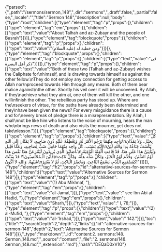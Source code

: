 {"parsed":{"_path":"/sermons/sermon_148","_dir":"sermons","_draft":false,"_partial":false,"_locale":"","title":"Sermon 148","description":null,"body":{"type":"root","children":[{"type":"element","tag":"p","props":{},"children":[{"type":"element","tag":"em","props":{},"children":[{"type":"text","value":"About Talhah and az-Zubayr and the people of Basrah"}]}]},{"type":"element","tag":"blockquote","props":{},"children":[{"type":"element","tag":"p","props":{},"children":[{"type":"text","value":"ومن خطبة له (عليه السلام)"}]}]},{"type":"element","tag":"blockquote","props":{},"children":[{"type":"element","tag":"p","props":{},"children":[{"type":"text","value":"في ذكر أهل البصرة"}]}]},{"type":"element","tag":"p","props":{},"children":[{"type":"text","value":"Both of these two (Talhah and az-Zubayr) wishes the Caliphate for\nhimself, and is drawing towards himself as against the other fellow.\nThey do not employ any connection for getting access to Allah nor\nproceed towards Him through any means. Both of them bear malice against\nthe other. Shortly his veil over it will be uncovered. By Allah, if they\nachieve what they aim at, one of them will kill the other, and one will\nfinish the other. The rebellious party has stood up. Where are the\nseekers of virtue, for the paths have already been determined and they\nhave been given the news? For every misguidance there is a cause and for\nevery break of pledge there is a misrepresentation. By Allah, I shall\nnot be like him who listens to the voice of mourning, hears the man who\nbrings news of death and also visits the mourner, yet does not take\nlesson."}]},{"type":"element","tag":"blockquote","props":{},"children":[{"type":"element","tag":"p","props":{},"children":[{"type":"text","value":"كُلُّ وَاحِد مِنْهُمَا يَرْجُو الاْمْرَ لَهُ، وَيَعْطِفُهُ عَلَيْهِ دُونَ صَاحِبِهِ، لاَ يَمُتَّانِ إِلَى اللهِ\nبِحَبْل، وَلاَ يَمُدَّانِ إِلَيْهِ بَسَبَب. كُلُّ واحِد مِنْهُمَا حَامِلُ ضَبٍّ لِصَاحِبِهِ، وَعَمَّا قَلِيل\nيُكْشَفُ قِنَاعُهُ بِهِ! وَاللهِ لَئِنْ أَصَابُوا الَّذِي يُرِيدُونَ لَيَنْتَزِعَنَّ هذَا نَفْسَ هذَا،\nوَلَيَأْتِيَنَّ هذَا عَلَى هذَا، قَدْ قَامَتِ الْفِئَةُ الْبَاغِيَةُ، فَأَيْنَ الْـمُحْتَسِبُونَ؟! قَدْ سُنَّتْ\nلَهُمُ السُّنَنُ، وَقُدِّمَ لَهُمُ الْخَبَرُ، وَلِكُلِّ ضَلَّة عِلَّةٌ، وَلِكُلِّ نَاكِث شُبْهِةٌ. وَاللهِ لاَ أَكُونُ\nكَمُسْتَمِعِ اللَّدْمِ، يَسْمَعُ النَّاعِيَ، وَيَحْضُرُ الْبَاكِيَ، ثُمَّ لاَ يَعْتَبِرُ!"}]}]},{"type":"element","tag":"h2","props":{"id":"alternative-sources-for-sermon-148"},"children":[{"type":"text","value":"Alternative Sources for Sermon 148"}]},{"type":"element","tag":"p","props":{},"children":[{"type":"text","value":"(1) Abu Mikhnaf, "},{"type":"element","tag":"em","props":{},"children":[{"type":"text","value":"al-Jamal,"}]},{"type":"text","value":" see Ibn Abi al-Hadid, "},{"type":"element","tag":"em","props":{},"children":[{"type":"text","value":"Sharh,"}]},{"type":"text","value":" I, 78;"}]},{"type":"element","tag":"p","props":{},"children":[{"type":"text","value":"(2) al-Mufid, "},{"type":"element","tag":"em","props":{},"children":[{"type":"text","value":"al-'Irshad,"}]},{"type":"text","value":" 142."}]}],"toc":{"title":"","searchDepth":2,"depth":2,"links":[{"id":"alternative-sources-for-sermon-148","depth":2,"text":"Alternative Sources for Sermon 148"}]}},"_type":"markdown","_id":"content:2. sermons:148. Sermon_148.md","_source":"content","_file":"2. sermons/148. Sermon_148.md","_extension":"md"},"hash":"DEQaD0xV1O"}